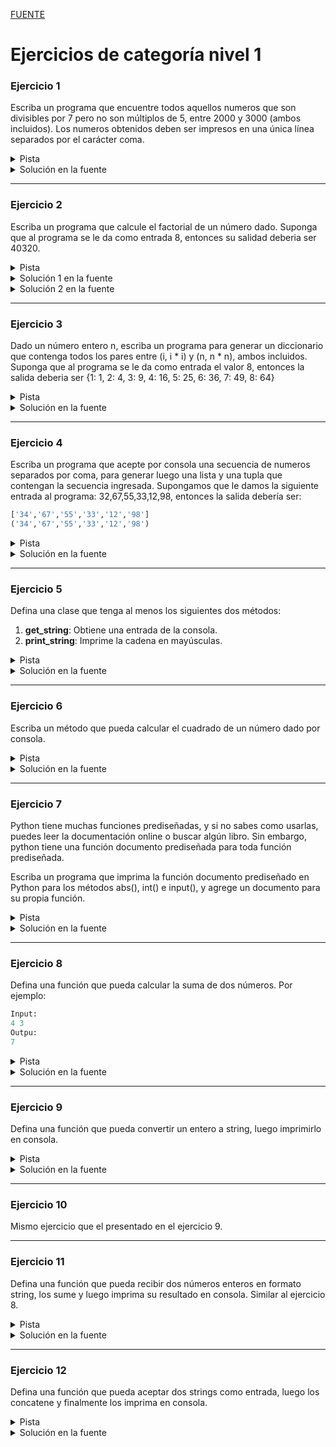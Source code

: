 [FUENTE](https://github.com/Abhijeet199/Python3-excercise-questions)

# Ejercicios de categoría nivel 1

### Ejercicio 1

Escriba un programa que encuentre todos aquellos numeros que son divisibles por 7 pero no son múltiplos de 5, entre 2000 y 3000 (ambos incluidos). Los numeros obtenidos deben ser impresos en una única línea separados por el carácter coma.

<details>
    <summary>Pista</summary>
    <pre>
        Considere usar el método range(start, end)
    </pre>
</details>


<details>
    <summary>Solución en la fuente</summary>
    <pre>
        lst = []
        for n in range(2000, 3201):
            if n%7==0 and n%5 !=0:
                lst.append(str(n))
        print(','.join(lst))
    </pre>
</details>

-------

### Ejercicio 2

Escriba un programa que calcule el factorial de un número dado. Suponga que al programa se le da como entrada 8, entonces su salidad deberia ser 40320.

<details>
    <summary>Pista</summary>
    <pre>
        Para los casos donde a la pregunta se le suministran datos de entrada, suponemos que son entradas de consola.
    </pre>
</details>

<details>
    <summary>Solución 1 en la fuente</summary>
    <pre>
        n = int(input())
        f = 1
        for in in range(2, n+1):
            f *= i
        print(f)
    </pre>
</details>

<details>
    <summary>Solución 2 en la fuente</summary>
    <pre>
        def fact(n):
            if n==1:
                return 1
            return n*fact(n-1)
    </pre>
</details>

------

### Ejercicio 3

Dado un número entero n, escriba un programa para generar un diccionario que contenga todos los pares entre (i, i * i) y (n, n * n), ambos incluidos. Suponga que al programa se le da como entrada el valor 8, entonces la salida deberia ser {1: 1, 2: 4, 3: 9, 4: 16, 5: 25, 6: 36, 7: 49, 8: 64}

<details>
    <summary>Pista</summary>
    <pre>
        Para los casos donde a la pregunta se le suministran datos de entrada, suponemos que son entradas de consola.
    </pre>
</details>

<details>
    <summary>Solución en la fuente</summary>
    <pre>
        n = int(input())
        d = {}
        for i in range(1, n+1):
            d[i] = i*i
        print(d)
    </pre>
</details>

------

### Ejercicio 4

Escriba un programa que acepte por consola una secuencia de numeros separados por coma, para generar luego una lista y una tupla que contengan la secuencia ingresada. Supongamos que le damos la siguiente entrada al programa: 32,67,55,33,12,98, entonces la salida debería ser:
```python
['34','67','55','33','12','98']
('34','67','55','33','12','98')
```

<details>
    <summary>Pista</summary>
    <pre>
        En casos donde a la pregunta se le suministran datos de entrada, suponemos que son entradas de consola.
        El método tuple() puede convertir la lista a tupla.
    </pre>
</details>

<details>
    <summary>Solución en la fuente</summary>
    <pre>
        lst = input().split(',')
        tup = tuple(lst)
        print(lst)
        print(tup)
    </pre>
</details>

------

### Ejercicio 5

Defina una clase que tenga al menos los siguientes dos métodos:

1. **get_string**: Obtiene una entrada de la consola.
2. **print_string**: Imprime la cadena en mayúsculas.

<details>
    <summary>Pista</summary>
    <pre>
        Use el método __init__ para construir algunos parámetros.
    </pre>
</details>

<details>
    <summary>Solución en la fuente</summary>
    ```
        class InputOutputString:
            def __init__(self):
                self.string = ''

            def get_string(self):
                self.string = input()

            def print_string(self):
                print(self.string)

        obj = InputOutputString()
        obj.get_string()
        obj.print_string()
    ```
</details>

------

### Ejercicio 6

Escriba un método que pueda calcular el cuadrado de un número dado por consola.

<details>
    <summary>Pista</summary>
    <pre>
        Use el operador **
    </pre>
</details>

<details>
    <summary>Solución en la fuente</summary>
    ```
        def sqr(n):
            return n**2

        num = int(input())
        print(sqr(num))
    ```
</details>

-----

### Ejercicio 7

Python tiene muchas funciones prediseñadas, y si no sabes como usarlas, puedes leer la documentación online o buscar algún libro. Sin embargo, python tiene una función documento prediseñada para toda función prediseñada.

Escriba un programa que imprima la función documento prediseñado en Python para los métodos abs(), int() e input(), y agrege un documento para su propia función.

<details>
    <summary>Pista</summary>
    <pre>El método prediseñado del método documento es __doc__</pre>
</details>

<details>
    <summary>Solución en la fuente</summary>
    ```
        print(abs.__doc__)
        print(int.__doc__)
        print(input.__doc__)

        def square(num):
            """ Return the square value of the input number.
            The input number must be integer.
            """
            return num**2

        print(square(2))
        print(square.__doc__)
    ```
</details>

-----

### Ejercicio 8

Defina una función que pueda calcular la suma de dos números.
Por ejemplo:
```Python
Input:
4 3
Outpu:
7
```

<details>
    <summary>Pista</summary>
    <pre>
        Define una función con dos argumentos. Puedes calcular la suma dentro de la función y devolver su valor.
    </pre>
</details>

<details>
    <summary>Solución en la fuente</summary>
    ```
        def sum_function(n1, n2):
            return n1 + n2 

        num1, num2 = map(int, input().split())
        print(sum_function(num1, num2))
    ```
</details>

-----

### Ejercicio 9

Defina una función que pueda convertir un entero a string, luego imprimirlo en consola.

<details>
    <summary>Pista</summary>
    <pre>
        Use str() para convertir un número a string.
    </pre>
</details>

<details>
    <summary>Solución en la fuente</summary>
    ```
        def int_to_str(i):
            return str(i)

        n = int(input())
        print(int_to_str)
    ```
</details>

-----

### Ejercicio 10

Mismo ejercicio que el presentado en el ejercicio 9.

-----

### Ejercicio 11

Defina una función que pueda recibir dos números enteros en formato string, los sume y luego imprima su resultado en consola. Similar al ejercicio 8.

<details>
    <summary>Pista</summary>
    <pre>
        Use int() para convertir un string a entero.
    </pre>
</details>

<details>
    <summary>Solución en la fuente</summary>
    ```
    def print_sum(string1, string2):
        print(int(string1)+int(string2))

    print_sum('32', '29')
    ```
</details>

-----

### Ejercicio 12

Defina una función que pueda aceptar dos strings como entrada, luego los concatene y finalmente los imprima en consola.

<details>
    <summary>Pista</summary>
    <pre>Use el operador + para concatenar los strings</pre>
</details>

<details>
    <summary>Solución en la fuente</summary>
    ```
    def print_sum(string1, string2):
        print(string1+string2)

    print_sum('32', '29')
    ```
</details>